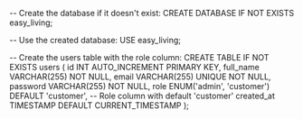 -- Create the database if it doesn't exist: 
CREATE DATABASE IF NOT EXISTS easy_living;

-- Use the created database: 
USE easy_living;

-- Create the users table with the role column: 
CREATE TABLE IF NOT EXISTS users (
    id INT AUTO_INCREMENT PRIMARY KEY,
    full_name VARCHAR(255) NOT NULL,
    email VARCHAR(255) UNIQUE NOT NULL,
    password VARCHAR(255) NOT NULL,
    role ENUM('admin', 'customer') DEFAULT 'customer',  -- Role column with default 'customer'
    created_at TIMESTAMP DEFAULT CURRENT_TIMESTAMP
);
